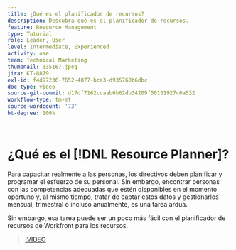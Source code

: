 ```yaml
---
title: ¿Qué es el planificador de recursos?
description: Descubra qué es el planificador de recursos.
feature: Resource Management
type: Tutorial
role: Leader, User
level: Intermediate, Experienced
activity: use
team: Technical Marketing
thumbnail: 335167.jpeg
jira: KT-8879
exl-id: f4d97236-7652-4877-bca3-d935760b6dbc
doc-type: video
source-git-commit: d17df7162ccaab6b62db34209f50131927c0a532
workflow-type: tm+mt
source-wordcount: '73'
ht-degree: 100%

---
```


# ¿Qué es el [!DNL Resource Planner]?

Para capacitar realmente a las personas, los directivos deben planificar y programar el esfuerzo de su personal. Sin embargo, encontrar personas con las competencias adecuadas que estén disponibles en el momento oportuno y, al mismo tiempo, tratar de captar estos datos y gestionarlos mensual, trimestral o incluso anualmente, es una tarea ardua.

Sin embargo, esa tarea puede ser un poco más fácil con el planificador de recursos de Workfront para los recursos.


>[!VIDEO](https://video.tv.adobe.com/v/335167/?quality=12&learn=on&enablevpops)
